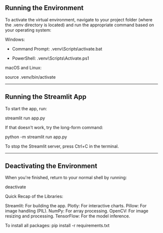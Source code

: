 Running the Environment
-----------------------

To activate the virtual environment, navigate to your project folder (where the .venv directory is located) and run the appropriate command based on your operating system:

Windows:

  - Command Prompt:
      .venv\Scripts\activate.bat

  - PowerShell:
      .venv\Scripts\Activate.ps1

macOS and Linux:

  source .venv/bin/activate

-----------------------

Running the Streamlit App
-------------------------

To start the app, run:

  streamlit run app.py

If that doesn't work, try the long-form command:

  python -m streamlit run app.py

To stop the Streamlit server, press Ctrl+C in the terminal.

-----------------------

Deactivating the Environment
----------------------------

When you're finished, return to your normal shell by running:

  deactivate


Quick Recap of the Libraries:

Streamlit: For building the app.
Plotly: For interactive charts.
Pillow: For image handling (PIL).
NumPy: For array processing.
OpenCV: For image resizing and processing.
TensorFlow: For the model inference.

To install all packages:
pip install -r requirements.txt